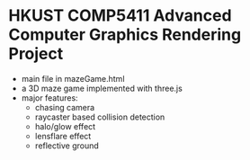 # HKUST COMP5411 Advanced Computer Graphics Rendering Project
- main file in mazeGame.html
- a 3D maze game implemented with three.js
- major features:
  - chasing camera
  - raycaster based collision detection
  - halo/glow effect
  - lensflare effect
  - reflective ground
